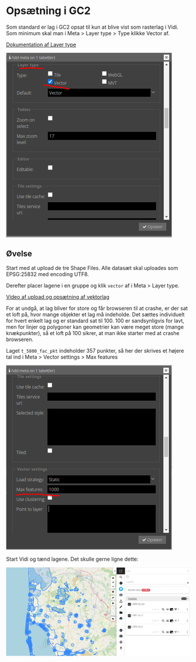 # Opsætning i GC2
Som standard er lag i GC2 opsat til kun at blive vist som rasterlag i Vidi. Som minimum skal man i Meta > Layer type > Type klikke Vector af.

[Dokumentation af Layer type](https://vidi.readthedocs.io/da/latest/pages/standard/92_gc2_meta_information.html#layer-type)

![Vektorlag opsætning](../assets/layer-style.png)   



## Øvelse
Start med at upload de tre Shape Files. Alle datasæt skal uploades som EPSG:25832 med encoding UTF8.    

Derefter placer lagene i en gruppe og klik `vector` af i Meta > Layer type.

[Video af upload og opsætning af vektorlag](https://vimeo.com/754279307)

For at undgå, at lag bliver for store og får browseren til at crashe, er der sat et loft på, hvor mange objekter et lag må indeholde. Det sættes individuelt for hvert enkelt lag og er standard sat til 100.
100 er sandsynligvis for lavt, men for linjer og polygoner kan geometrier kan være meget store (mange knækpunkter), så et loft på 100 sikrer, at man ikke starter med at crashe browseren.

Laget `t_5800_fac_pkt` indeholder 357 punkter, så her der skrives et højere tal ind i Meta > Vector settings > Max features

![Max features opsætning](../assets/max-features.png)

Start Vidi og tænd lagene. Det skulle gerne ligne dette:   

![Nye vektorlag](../assets/blue-layers.png)

